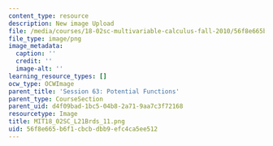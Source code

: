```yaml
---
content_type: resource
description: New image Upload
file: /media/courses/18-02sc-multivariable-calculus-fall-2010/56f8e665b6f1cbcbdbb9efc4ca5ee512_MIT18_02SC_L21Brds_11.png
file_type: image/png
image_metadata:
  caption: ''
  credit: ''
  image-alt: ''
learning_resource_types: []
ocw_type: OCWImage
parent_title: 'Session 63: Potential Functions'
parent_type: CourseSection
parent_uid: d4f09bad-1bc5-04b8-2a71-9aa7c3f72168
resourcetype: Image
title: MIT18_02SC_L21Brds_11.png
uid: 56f8e665-b6f1-cbcb-dbb9-efc4ca5ee512
---
```

